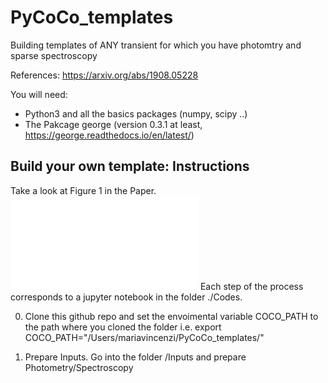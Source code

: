 # PyCoCo_templates
Building templates of ANY transient for which you have photomtry and sparse spectroscopy

References: https://arxiv.org/abs/1908.05228

You will need:
- Python3 and all the basics packages (numpy, scipy ..)
- The Pakcage george (version 0.3.1 at least, https://george.readthedocs.io/en/latest/)
## Build your own template: Instructions
Take a look at Figure 1 in the Paper.
    ![Image description](./pycoco_code_structure.pdf)
Each step of the process corresponds to a jupyter notebook in the folder ./Codes.

0. Clone this github repo and set the envoimental variable COCO_PATH to the path where you cloned the folder
i.e. export COCO_PATH="/Users/mariavincenzi/PyCoCo_templates/"
 
1. Prepare Inputs. Go into the folder /Inputs and prepare Photometry/Spectroscopy

